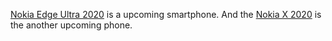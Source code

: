 [Nokia Edge Ultra 2020](https://gsmarena69.com/nokia-edge-ultra/) is a upcoming smartphone. And the [Nokia X 2020](https://gsmarena69.com/nokia-x/) is the another upcoming phone.
